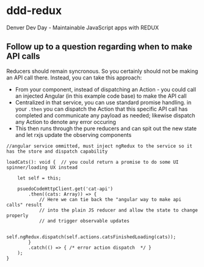 # ddd-redux
Denver Dev Day - Maintainable JavaScript apps with REDUX

## Follow up to a question regarding when to make API calls

Reducers should remain syncronous.  So you certainly should not be making an API call there.  Instead, you can take this approach:
- From your component, instead of dispatching an Action - you could call an injected Angular (in this example code base) to make the API call
- Centralized in that service, you can use standard promise handling.  in your `.then` you can dispatch the Action that this specific API call has completed and communicate any payload as needed; likewise dispatch any Action to denote any error occuring
- This then runs through the pure reducers and can spit out the new state and let rxjs update the observing components

```
//angular service ommitted, must inject ngRedux to the service so it has the store and dispatch capability

loadCats(): void {  // you could return a promise to do some UI spinner/loading UX instead

    let self = this;

    psuedoCodeHttpClient.get('cat-api')
        .then((cats: Array)) => {
            // Here we can tie back the "angular way to make api calls" result
            // into the plain JS reducer and allow the state to change properly
            // and trigger observable updates

            self.ngRedux.dispatch(self.actions.catsFinishedLoading(cats));
        }
        .catch(() => { /* error action dispatch  */ }
    );
}
```